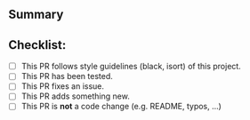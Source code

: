 ## Summary

<!-- What is this pull request for? Does it fix any issues? -->

## Checklist:

- [ ] This PR follows style guidelines (black, isort) of this project.
- [ ] This PR has been tested.
- [ ] This PR fixes an issue.
- [ ] This PR adds something new.
- [ ] This PR is **not** a code change (e.g. README, typos, ...)